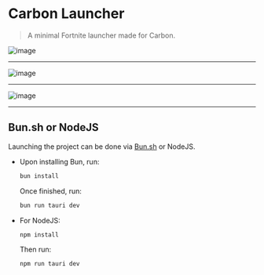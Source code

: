 # Carbon Launcher

> A minimal Fortnite launcher made for Carbon.

![image](https://github.com/user-attachments/assets/7bcc3e11-9d00-42f8-ad7d-62ae91d45643)

---

![image](https://github.com/user-attachments/assets/caf99621-6828-4de0-943f-e2c115b3ae35)

---

![image](https://github.com/user-attachments/assets/e8a153ca-b77e-435a-be8a-dde33c5afc4b)

---

## Bun.sh or NodeJS

Launching the project can be done via [Bun.sh](https://bun.sh) or NodeJS.

- Upon installing Bun, run:
  ```bash
  bun install
  ```
  Once finished, run:
  ```bash
  bun run tauri dev
  ```

- For NodeJS:
  ```bash
  npm install
  ```
  Then run:
  ```bash
  npm run tauri dev
  ```
